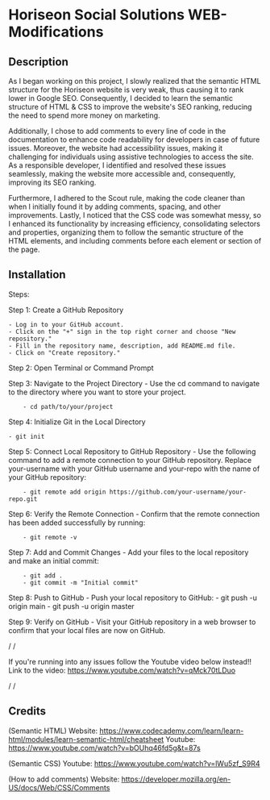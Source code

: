 # Horiseon Social Solutions WEB-Modifications

## Description

As I began working on this project, I slowly realized that the semantic HTML structure for the Horiseon website is very weak, thus causing it to rank lower in Google SEO. Consequently, I decided to learn the semantic structure of HTML & CSS to improve the website's SEO ranking, reducing the need to spend more money on marketing.

Additionally, I chose to add comments to every line of code in the documentation to enhance code readability for developers in case of future issues. Moreover, the website had accessibility issues, making it challenging for individuals using assistive technologies to access the site. As a responsible developer, I identified and resolved these issues seamlessly, making the website more accessible and, consequently, improving its SEO ranking.

Furthermore, I adhered to the Scout rule, making the code cleaner than when I initially found it by adding comments, spacing, and other improvements. Lastly, I noticed that the CSS code was somewhat messy, so I enhanced its functionality by increasing efficiency, consolidating selectors and properties, organizing them to follow the semantic structure of the HTML elements, and including comments before each element or section of the page. 

## Installation

Steps:

Step 1: Create a GitHub Repository

    - Log in to your GitHub account.
    - Click on the "+" sign in the top right corner and choose "New repository."
    - Fill in the repository name, description, add README.md file.
    - Click on "Create repository."

Step 2: Open Terminal or Command Prompt

Step 3: Navigate to the Project Directory
    - Use the cd command to navigate to the directory where you want to store your project.

        - cd path/to/your/project

Step 4: Initialize Git in the Local Directory

    - git init

Step 5: Connect Local Repository to GitHub Repository
     - Use the following command to add a remote connection to your GitHub repository. Replace your-username with your GitHub username and your-repo with the name of your GitHub repository:

        - git remote add origin https://github.com/your-username/your-repo.git

Step 6: Verify the Remote Connection
     - Confirm that the remote connection has been added successfully by running:

        - git remote -v

Step 7: Add and Commit Changes
     - Add your files to the local repository and make an initial commit:

        - git add .
        - git commit -m "Initial commit"

Step 8: Push to GitHub
     - Push your local repository to GitHub:
        - git push -u origin main
        - git push -u origin master

Step 9: Verify on GitHub
    - Visit your GitHub repository in a web browser to confirm that your local files are now on GitHub.

/
/

If you're running into any issues follow the Youtube video below instead!!
Link to the video: https://www.youtube.com/watch?v=qMck70tLDuo

/
/

## Credits
(Semantic HTML) 
Website: https://www.codecademy.com/learn/learn-html/modules/learn-semantic-html/cheatsheet
Youtube: https://www.youtube.com/watch?v=bOUhq46fd5g&t=87s

(Semantic CSS) 
Youtube: https://www.youtube.com/watch?v=lWu5zf_S9R4

(How to add comments)
Website: https://developer.mozilla.org/en-US/docs/Web/CSS/Comments
